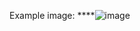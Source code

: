 Example image:
****![image](https://github.com/fonzy1243/ray_tracing/assets/50535575/e0bf8e71-fe8e-41ba-b356-0cbe2a44b667)
